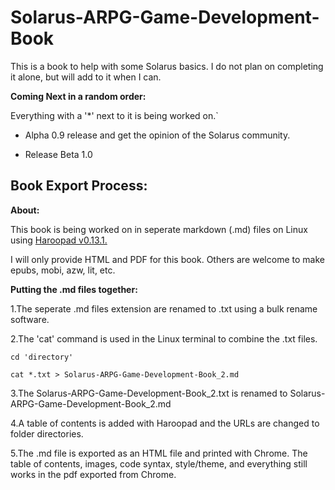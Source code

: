 # Solarus-ARPG-Game-Development-Book
This is a book to help with some Solarus basics. I do not plan on completing it alone, but will add to it when I can.

**Coming Next in a random order:**

Everything with a '*' next to it is being worked on.`

- Alpha 0.9 release and get the opinion of the Solarus community.

- Release Beta 1.0

## Book Export Process:

**About:**

This book is being worked on in seperate markdown (.md) files on Linux using [Haroopad v0.13.1.](http://pad.haroopress.com/user.html)

I will only provide HTML and PDF for this book. Others are welcome to make epubs, mobi, azw, lit, etc.

**Putting the .md files together:**

1.The seperate .md files extension are renamed to .txt using a bulk rename software. 

2.The 'cat' command is used in the Linux terminal to combine the .txt files.

`cd 'directory'`

`cat *.txt > Solarus-ARPG-Game-Development-Book_2.md`

3.The Solarus-ARPG-Game-Development-Book_2.txt is renamed to Solarus-ARPG-Game-Development-Book_2.md

4.A table of contents is added with Haroopad and the URLs are changed to folder directories.

5.The .md file is exported as an HTML file and printed with Chrome. The table of contents, images, code syntax, style/theme, and everything still works in the pdf exported from Chrome.
